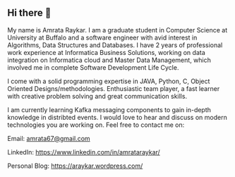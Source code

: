 ## Hi there 👋

My name is Amrata Raykar. I am a graduate student in Computer Science at University at Buffalo and a software engineer with avid interest in Algorithms, Data Structures and Databases. I have 2 years of professional work experience at Informatica Business Solutions, working on data integration on Informatica cloud and Master Data Management, which involved me in complete Software Development Life Cycle.  

I come with a solid programming expertise in JAVA, Python, C, Object Oriented Designs/methodologies. Enthusiastic team player, a fast learner with creative problem solving and great communication skills.

I am currently learning Kafka messaging components to gain in-depth knowledge in distribted events. I would love to hear and discuss on modern technologies you are working on. Feel free to contact me on:

Email: amrata67@gmail.com

LinkedIn: https://www.linkedin.com/in/amrataraykar/

Personal Blog: https://araykar.wordpress.com/ 
 
